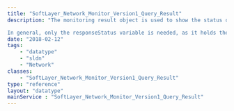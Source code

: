 ```yaml
---
title: "SoftLayer_Network_Monitor_Version1_Query_Result"
description: "The monitoring result object is used to show the status of the actions taken by the monitoring system. 

In general, only the responseStatus variable is needed, as it holds the information on the status of the service. "
date: "2018-02-12"
tags:
    - "datatype"
    - "sldn"
    - "Network"
classes:
    - "SoftLayer_Network_Monitor_Version1_Query_Result"
type: "reference"
layout: "datatype"
mainService : "SoftLayer_Network_Monitor_Version1_Query_Result"
---
```

